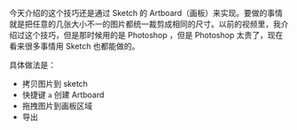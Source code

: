 今天介绍的这个技巧还是通过 Sketch 的 Artboard（画板）来实现。要做的事情就是把任意的几张大小不一的图片都统一裁剪成相同的尺寸。以前的视频里，我介绍过这个技巧，但是那时候用的是 Photoshop ，但是 Photoshop 太贵了，现在看来很多事情用 Sketch 也都能做的。


具体做法是：

- 拷贝图片到 sketch
- 快捷键 `a` 创建 Artboard
- 拖拽图片到画板区域
- 导出
